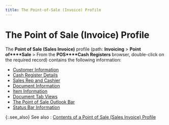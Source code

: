 ```yaml
---
title: The Point-of-Sale (Invoice) Profile
---
```


# The Point of Sale (Invoice) Profile


The **Point of Sale (Sales Invoice)**  profile (path: **Invoicing** >  **Point** **of****Sale** > From the **POS****Cash** **Registers**  browser, double-click on the required record) contains the following information:

- [Customer  Information]({{site.pos_baseurl}}/misc/customer_information_pos_docs_steps.html)
- [Cash  Register Details]({{site.pos_baseurl}}/pos-trans/create-pos-doc/pos-si-profile/details/cash-register-details/cash_register_details_content_pos_docs.html)
- [Sales  Rep and Cashier]({{site.pos_baseurl}}/misc/sales_rep_and_cashier_pos_docs_steps.html)
- [Document  Information]({{site.pos_baseurl}}/misc/document_information_pos_docs_steps.html)
- [Item  Information]({{site.pos_baseurl}}/misc/item_information_pos_docs_steps.html)
- [Document  Tab Views]({{site.pos_baseurl}}/misc/document_tab_views_pos_invoice_steps.html)
- [The  Point of Sale Outlook Bar]({{site.pos_baseurl}}/pos-trans/create-pos-doc/pos-si-profile/details/pos-outlook-bar/the_point_of_sale_outlook_bar.html)
- [Status  Bar Information]({{site.pos_baseurl}}/misc/status_bar_information_general_tab_pos_docs_steps.html)



{:.see_also}
See also
: [Contents  of a Point of Sale (Sales Invoice) Profile]({{site.pos_baseurl}}/pos-trans/create-pos-doc/pos-si-profile/details/contents_of_a_pos_invoice.html)
